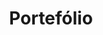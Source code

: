 ---
title: "Portefólio"
description : "this is a meta description"

# Homepage
homepage_enable: true
homepage_title: "Conheça alguns dos Nossos Trabalhos"
homepage_obras_num: 3
homepage_button_enable: true

# Section
class: "my-single-page"
background: "../img/headers/header3.jpg"
section_title: "Conheça o Nosso Trabalho"

#TODO check for the necessary info
draft: false
---